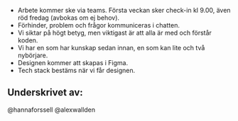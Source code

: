* Arbete kommer ske via teams. Första veckan sker check-in kl 9.00, även röd fredag (avbokas om ej behov).
* Förhinder, problem och frågor kommuniceras i chatten.
* Vi siktar på högt betyg, men viktigast är att alla är med och förstår koden.
* Vi har en som har kunskap sedan innan, en som kan lite och två nybörjare.
* Designen kommer att skapas i Figma.
* Tech stack bestäms när vi får designen.

## Underskrivet av:
@hannaforssell
@alexwallden
